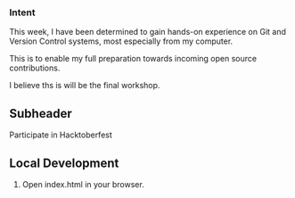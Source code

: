 ### Intent

This week, I have been determined to gain hands-on experience on Git and Version Control systems, most especially from my computer. 

This is to enable my full preparation towards incoming open source contributions.

I believe ths is will be the final workshop.

## Subheader

Participate in Hacktoberfest


## Local Development

1. Open index.html in your browser.
